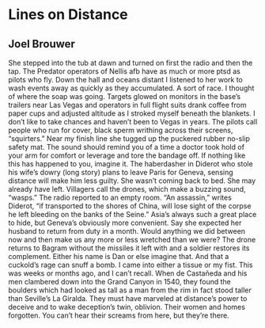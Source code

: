 # Lines on Distance
## Joel Brouwer
She stepped into the tub at dawn and turned
on first the radio and then the tap.
The Predator operators of Nellis afb
have as much or more ptsd as pilots
who fly. Down the hall and oceans distant
I listened to her work to wash events
away as quickly as they accumulated.
A sort of race. I thought of where the soap
was going. Targets glowed on monitors
in the base’s trailers near Las Vegas
and operators in full flight suits drank
coffee from paper cups and adjusted
altitude as I stroked myself beneath
the blankets. I don’t like to take chances
and haven’t been to Vegas in years. The pilots
call people who run for cover, black sperm
writhing across their screens, “squirters.”
Near my finish line she tugged up the puckered
rubber no-slip safety mat. The sound should
remind you of a time a doctor took
hold of your arm for comfort or leverage
and tore the bandage off. If nothing like
this has happened to you, imagine it.
The haberdasher in Diderot who stole
his wife’s dowry (long story) plans to leave
Paris for Geneva, sensing distance
will make him less guilty. She wasn’t coming
back to bed. She may already have left.
Villagers call the drones, which make
a buzzing sound, “wasps.” The radio
reported to an empty room. “An assassin,”
writes Diderot, “if transported to the shores
of China, will lose sight of the corpse
he left bleeding on the banks of the Seine.”
Asia’s always such a great place to hide,
but Geneva’s obviously more convenient.
Say she expected her husband to return
from duty in a month. Would anything
we did between now and then make us
any more or less wretched than we were?
The drone returns to Bagram without
the missiles it left with and a soldier
restores its complement. Either his name
is Dan or else imagine that. And that
a cuckold’s rage can snuff a bomb. I came
into either a tissue or my fist. This was
weeks or months ago, and I can’t recall.
When de Castañeda and his men clambered
down into the Grand Canyon in 1540,
they found the boulders which had looked
as tall as a man from the rim in fact
stood taller than Seville’s La Giralda.
They must have marveled at distance’s power
to deceive and to wake deception’s twin, oblivion.
Their women and homes forgotten. You can’t
hear their screams from here, but they’re there.